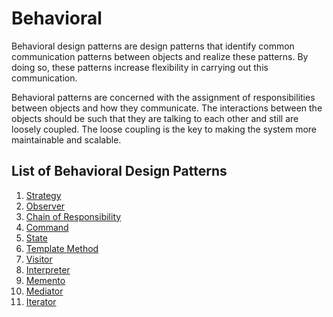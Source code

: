 # Behavioral

Behavioral design patterns are design patterns that identify common communication patterns between objects and realize these patterns. By doing so, these patterns increase flexibility in carrying out this communication.

Behavioral patterns are concerned with the assignment of responsibilities between objects and how they communicate. The interactions between the objects should be such that they are talking to each other and still are loosely coupled. The loose coupling is the key to making the system more maintainable and scalable.

## List of Behavioral Design Patterns

1. [Strategy](strategy.md)
2. [Observer](observer.md)
3. [Chain of Responsibility](chain_of_responsibility.md)
4. [Command](command.md)
5. [State](state.md)
6. [Template Method](template_method.md)
7. [Visitor](visitor.md)
8. [Interpreter](interpreter.md)
9. [Memento](memento.md)
10. [Mediator](mediator.md)
11. [Iterator](iterator.md)
